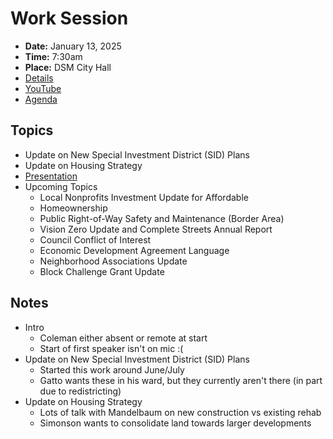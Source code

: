 # Work Session

- **Date:** January 13, 2025
- **Time:** 7:30am
- **Place:** DSM City Hall
- [Details](https://www.dsm.city/citycouncil_detail_T60_R3154.php)
- [YouTube](https://youtube.com/live/6C5-mvOYjBY)
- [Agenda](https://councildocs.dsm.city/agendas/2025/20250113CouncilWorkSession.pdf)

## Topics

- Update on New Special Investment District (SID) Plans
- Update on Housing Strategy 
- [Presentation](https://www.dsm.city/document_center/City%20Clerk/Work%20Sessions/2025/Special%20Investment%20District%20Housing.pdf)
- Upcoming Topics
    - Local Nonprofits Investment Update for Affordable
    - Homeownership
    - Public Right-of-Way Safety and Maintenance (Border Area)
    - Vision Zero Update and Complete Streets Annual Report
    - Council Conflict of Interest
    - Economic Development Agreement Language
    - Neighborhood Associations Update
    - Block Challenge Grant Update 

## Notes

- Intro
    - Coleman either absent or remote at start
    - Start of first speaker isn't on mic :(
- Update on New Special Investment District (SID) Plans
    - Started this work around June/July
    - Gatto wants these in his ward, but they currently aren't there (in part due to redistricting)
- Update on Housing Strategy 
    - Lots of talk with Mandelbaum on new construction vs existing rehab
    - Simonson wants to consolidate land towards larger developments
